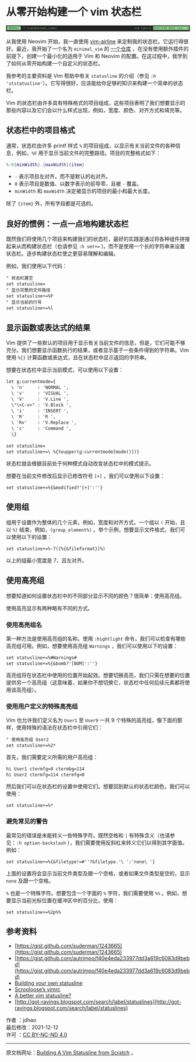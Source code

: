 # 从零开始构建一个 vim 状态栏

![statusline.jpg](https://github.com/lyb200/lua_nvim/blob/main/pic/statusline.jpg)

从我使用 Neovim 开始，我一直使用 [vim-airline](https://github.com/vim-airline/vim-airline) 来定制我的状态栏。它运行得很好。最近，我开始了一个名为 `minimal_vim` 的 [一个仓库](https://github.com/jdhao/minimal_vim) ，在没有使用额外插件的前提下，创建一个最小化的适用于 Vim 和 Neovim 的配置。在这过程中，我学到了如何从零开始构建一个自定义的状态栏。

我参考的主要资料是 Vim 帮助中有关 `statusline` 的介绍（参见 `:h 'ststatusline'`）。它写得很好，应该能给你足够的知识来构建一个简单的状态栏。

Vim 的状态栏由许多具有特殊格式的项目组成，这些项目表明了我们想要显示的那些内容以及它们会以什么样式出现，例如，宽度、颜色、对齐方式和填充等。

## 状态栏中的项目格式

通常，状态栏由许多 printf 样式 `%` 的项目组成，以显示有关当前文件的各种信息，例如，`%F` 用于显示当前文件的完整路径。项目的完整格式如下：

```lua
%-0{minWidth}.{maxWidth}{item}
```

- `-` 表示项目左对齐，而不是默认的右对齐。
- `0` 表示项目是数值、以数字表示的前导零，且被 `-` 覆盖。
- `minWidth` 和 `maxWidth` 决定被显示的项目的最小和最大长度。

除了 `{item}` 外，所有字段都是可选的。

## 良好的惯例：一点一点地构建状态栏

既然我们将使用几个项目来构建我们的状态栏，最好的实践是通过将各种组件拼接起来从而构建状态栏（也请参见 `:h set+=` )，而不是使用一个长的字符串来设置状态栏。逐步构建状态栏使之更容易理解和编辑。

例如，我们使用以下代码：

```vim
" 状态栏置空
set statusline=
" 显示完整的文件路径
set statusline+=%F
" 显示当前的行号
set statusline+=%l
```

## 显示函数或表达式的结果

Vim 提供了一些默认的项目用于显示有关当前文件的信息，但是，它们可能不够充分。我们想要显示函数执行的结果，或者显示基于一些条件得到的字符串。Vim 使用 `%{}` 计算函数或表达式，且在状态栏中显示返回的字符串。

想要在状态栏中显示当前模式，可以使用以下设置：

```vim
let g:currentmode={
  \ 'n'     : 'NORMAL ',
  \ 'v'     : 'VISUAL ',
  \ 'V'     : 'V.Line ',
  \"\<C-v>" : 'V.Block ',
  \ 'i'     : 'INSERT ',
  \ 'R'     : 'R ',
  \ 'Rv'    : 'V.Replace ',
  \ 'c'     : 'Command ',
  \}

set statusline=
set statusline+=\ %{toupper(g:currentmode[mode()])}
```

状态栏就会根据目前处于何种模式自动改变状态栏中的模式提示。

想要在当前文件修改后显示已修改符号 `[+]` ，我们可以使用以下设置：

```vim
set statusline+=%{&modified?'[+]':''}
```

## 使用组

组用于设置作为整体的几个元素，例如，宽度和对齐方式。一个组以 `(` 开始，且以 `%)` 结束，例如，`(group_element%)` 。举个示例，想要显示文件格式，我们可以使用以下的设置：

```vim
set statusline+=%-7([%{&fileformat}]%)
```

以上的组最小宽度是 7，且左对齐。

## 使用高亮组

想要知道如何设置状态栏中的不同部分显示不同的颜色？很简单：使用高亮组。

使用高亮显示有两种略有不同的方式。

### 使用高亮组名

第一种方法是使用高亮组的名称。使用 `:hightlight` 命令，我们可以检查有哪些高亮组可用。例如，想要使用高亮组 `Warnings` ，我们可以使用以下的设置：

```vim
set statusline+=%#Warnings#
set statusline+=%{&bomb?'[BOM]':''}
```

高亮组将在状态栏中使用的位置开始起效。想要切换高亮，我们只需在想要的位置提供另一个高亮组（这意味着，如果你不想切换它，状态栏中任何后续元素都将使用该高亮组）。

### 使用用户定义的特殊高亮组

Vim 也允许我们定义名为 `User1` 至 `User9` 一共 9 个特殊的高亮组，像下面的那样，使用特殊的语法在状态栏中引用它们：

```vim
" 使用高亮组 User2
set statusline+=%2*
```

首先，我们需要定义所需的用户高亮组：

```vim
hi User1 ctermfg=0 ctermbg=114
hi User2 ctermfg=114 ctermfg=0
```

然后我们可以在状态栏的设置中使用它们。想要回到默认的状态栏颜色，我们可以使用：

```vim
set statusline+=%*
```

### 避免常见的警告

最常见的错误是未能转义一些特殊字符。既然空格和 `|` 有特殊含义（也请参见：`:h option-backslash` ），我们需要使用反斜杠来转义它们以得到其字面值。例如：

```vim
set statusline+=%{&filetype!=#''?&filetype.'\ ':'none\ '}
```

上面的设置将会显示当前文件类型及跟一个空格，或者如果文件类型是空的，显示 `none` 及跟一个空格。

`%` 也是一个特殊字符。想要包含一个字面的 `%` 字符，我们需要使用 `%%` 。例如，想要显示当前光标位置在缓冲区中的百分比，使用：

```vim
set statusline+=%2p%%
```

## 参考资料

- [https://gist.github.com/suderman/1243665](https://gist.github.com/suderman/1243665)
- [https://gist.github.com/autrimpo/f40e4eda233977dd3a619c6083d9bebd](https://gist.github.com/autrimpo/f40e4eda233977dd3a619c6083d9bebd)
- [Building your own statusline](https://shapeshed.com/vim-statuslines/)
- [Scrooloose’s vimrc](https://github.com/scrooloose/vimfiles/blob/master/vimrc#L161)
- [A better vim statusline?](https://stackoverflow.com/q/5375240/6064933)
- [http://got-ravings.blogspot.com/search/label/statuslines](http://got-ravings.blogspot.com/search/label/statuslines)

作者 ：jdhao <br>
最后修改：2021-12-12 <br>
许可 ：[CC BY-NC-ND 4.0](https://creativecommons.org/licenses/by-nc-nd/4.0/)<br>

---

原文档网址：[Building A Vim Statusline from Scratch](https://jdhao.github.io/2019/11/03/vim_custom_statusline/) 。
